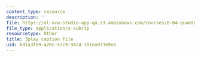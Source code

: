 ```yaml
---
content_type: resource
description: ''
file: https://ol-ocw-studio-app-qa.s3.amazonaws.com/courses/8-04-quantum-physics-i-spring-2016/bd1a3fe9420c57c994c4701ea97369ea_yqrMAZkQOwI.vtt
file_type: application/x-subrip
resourcetype: Other
title: 3play caption file
uid: bd1a3fe9-420c-57c9-94c4-701ea97369ea
---
```

